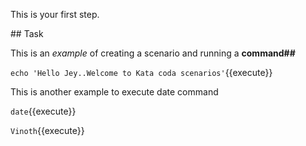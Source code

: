 This is your first step.

## Task

This is an _example_ of creating a scenario and running a **command##**

`echo 'Hello Jey..Welcome to Kata coda scenarios'`{{execute}}

This is another example to execute date command

 `date`{{execute}}
 
 `Vinoth`{{execute}}
